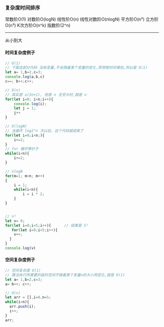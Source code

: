 ### 复杂度时间排序
常数阶O(1)
对数阶O(logN)
线性阶O(n)
线性对数阶O(nlogN)
平方阶O(n²)
立方阶O(n³)
K次方阶O(n^k)
指数阶(2^n)  

-----------

从小到大

#### 时间复杂度例子
```js
// O(1)
// 下面这部分代码 没有变量,不会随着某个变量的变化,而导致时间增加,所以是 O(1)
let a= 1,b=2,c=3;
console.log(a,b,c)
c==; b++;c++;

// O(n)
// 其实是 o(3n+1), 但是 n 无穷大时,就是 n
for(let i=0; i<n;i++){
    console.log(i);
    let j = 1;
    j++
}

// O(logN)
// 当循环 log2^n 次以后，这个代码就结束了
for(let i=0;i<n;){
    i+=2;
}
// for 循环等价于
while(i<n){
    i+=2;
}

// nlogN
for(m=1; m<n; m++) 
{
    i = 1;
    while(i<n){
        i = i * 2;
    }
}


// n²
let v= 0;
for(let i=0;i<5;i++){      // 结果是 5²
   for(let i=0;i<5;i++){
    v++;
  }
}
console.log(v)
``` 

#### 空间复杂度例子
```js
// 空间复杂度 O(1)
// 算法执行所需要的临时空间不随着某个变量n的大小而变化,就是 O(1)
let a= 1,b=2,c=3;
a= b++; c++;

// O(n) 
let arr = [],i=0,n=5;
while(i<n){
  arr.push(i);
  i++;
}
arr;
```
